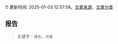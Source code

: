 :alarm_clock: 更新时间: 2025-01-03 12:57:58。[文章来源](/README.md)、[文章分类](/TAGS.md)

## 报告


> 关键字：`报告`、`月报`



